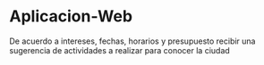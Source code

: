# Aplicacion-Web
De acuerdo a intereses, fechas, horarios y presupuesto recibir una sugerencia de actividades a realizar para conocer la ciudad
